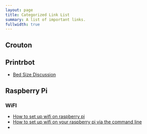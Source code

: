 ```yaml
---
layout: page
title: Categorized Link List
summary: A list of important links.
fullwidth: true
---
```


## Crouton



## Printrbot

* [Bed Size Discussion](http://www.printrbottalk.com/forum/viewtopic.php?f=22&t=8974)

## Raspberry Pi

### WiFI
* [How to set up wifi on raspberry pi](http://www.averagemanvsraspberrypi.com/2014/10/how-to-set-up-wifi-on-raspberry-pi.html)
* [How to set up wifi on your raspberry pi via the command line](http://www.howtogeek.com/167425/how-to-setup-wi-fi-on-your-raspberry-pi-via-the-command-line/)
*
